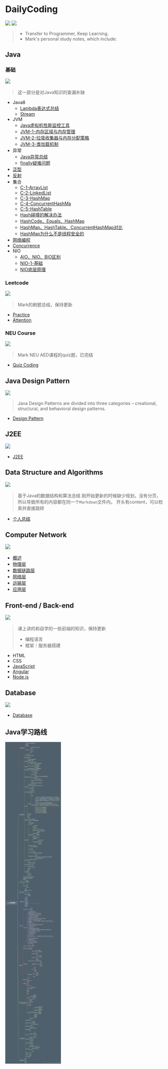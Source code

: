 # DailyCoding
![](https://img.shields.io/badge/Daily-Coding-red) ![](https://img.shields.io/badge/Author-Mark-lightblue)
> - Transfer to Programmer, Keep Learning.
> - Mark's personal study notes, which include:  

## Java

### 基础
![](https://img.shields.io/badge/Status-Updating-black)
> 这一部分是对Java知识的查漏补缺
- Java8
  - [Lambda表达式总结](Java/Java8/Lambda表达式总结.md)
  - [Stream](Java/Java8/Stream.md)
- JVM
  - [Java虚拟机性能监控工具](Java/JVM/Java虚拟机性能监控工具.md)
  - [JVM-1-内存区域与内存管理](Java/JVM/JVM-1-内存区域与内存管理.md)
  - [JVM-2-垃圾收集器与内存分配策略](Java/JVM/JVM-2-垃圾收集器与内存分配策略.md)
  - [JVM-3-类加载机制](Java/JVM/JVM-3-类加载机制.md)
- 异常
  - [Java异常总结](Java/异常/Java异常总结.md)
  - [finally疑难问题](Java/异常/finally疑难问题.md)
- [泛型](Java/泛型/泛型-1-基础总结.md)
- [反射](Java/反射/反射-1-基础.md)
- 集合
  - [C-1-ArrayList](Java/集合/C-1-ArrayList.md)
  - [C-2-LinkedList](Java/集合/C-2-LinkedList.md)
  - [C-3-HashMap](Java/集合/C-3-HashMap.md)
  - [C-4-ConcurrentHashMa](Java/集合/C-4-ConcurrentHashMap.md)
  - [C-5-HashTable](Java/集合/C-5-HashTable.md)
  - [Hash碰撞的解决办法](Java/集合/Hash碰撞的解决办法.md)
  - [HashCode、Equals、HashMap](Java/集合/HashCode、Equals、HashMap.md)
  - [HashMap、HashTable、ConcurrentHashMap对比](Java/集合/HashMap、HashTable、ConcurrentHashMap对比.md)
  - [HashMap为什么不是线程安全的](Java/集合/HashMap为什么不是线程安全的.md)
- [网络编程](Java/网络编程/Java网络编程基础.md)
- [Concurrence](Java/Concurrence)
- NIO
  - [AIO、NIO、BIO区别](Java/NIO/AIO、NIO、BIO区别.md)
  - [NIO-1-基础](Java/NIO/NIO-1-基础.md)
  - [NIO底层原理](Java/NIO/NIO底层原理.md) 
### Leetcode
![](https://img.shields.io/badge/Status-Updating-black)
>Mark的刷题总结，保持更新
- [Practice](LeetCode/LeetCode-MarkPractice.md)
- [Attention](LeetCode/LeetCode-Attention.md)
### NEU Course
![](https://img.shields.io/badge/Status-Finished-black)
>Mark NEU AED课程的quiz题，已完结
- [Quiz Coding](INFO5100-quizReview.md)

## Java Design Pattern
![](https://img.shields.io/badge/Status-Updating-black)

>Java Design Patterns are divided into three categories – creational, structural, and behavioral design patterns. 

- [Design Pattern](DesignPatterns/DesignPattern.md)

## J2EE
![](https://img.shields.io/badge/Status-Updating-black)
- [J2EE](J2EE/INFO6250.md)


## Data Structure and Algorithms
![](https://img.shields.io/badge/Status-Updating-black)
>基于Java的数据结构和算法总结
>刚开始更新的时候缺少规划，没有分页，所以导致所有的内容都在同一个`Markdown`文件内。
>开头有content，可以检索并直接跳转
- [个人总结](./DataStructure&Algorithm/DataStructuresandAlgorithms.md)



## Computer Network
![](https://img.shields.io/badge/Status-Finished-black)
- [概述](ComputerNetwork/概述/概述.md)
- [物理层](ComputerNetwork/物理层/物理层.md)
- [数据链路层](ComputerNetwork/数据链路层/数据链路层.md)
- [网络层](ComputerNetwork/网络层/网络层.md)
- [运输层](ComputerNetwork/运输层/运输层.md)
- [应用层](ComputerNetwork/应用层/应用层.md)
## Front-end / Back-end
![](https://img.shields.io/badge/Status-Updating-black)
>课上讲的和自学的一些前端的知识，保持更新
>- 编程语言
>- 框架｜服务器搭建
- HTML
- CSS
- [JavaScript](Front-end/Web-JavaScript.md)
- [Angular](Front-end/Web-Angular.md)
- [Node.js](Front-end/Web-Node.js.md)


## Database
![](https://img.shields.io/badge/Status-Updating-black)
- [Database](Database/Database.md)


## Java学习路线
![](Image/Java学习路线.png)

 